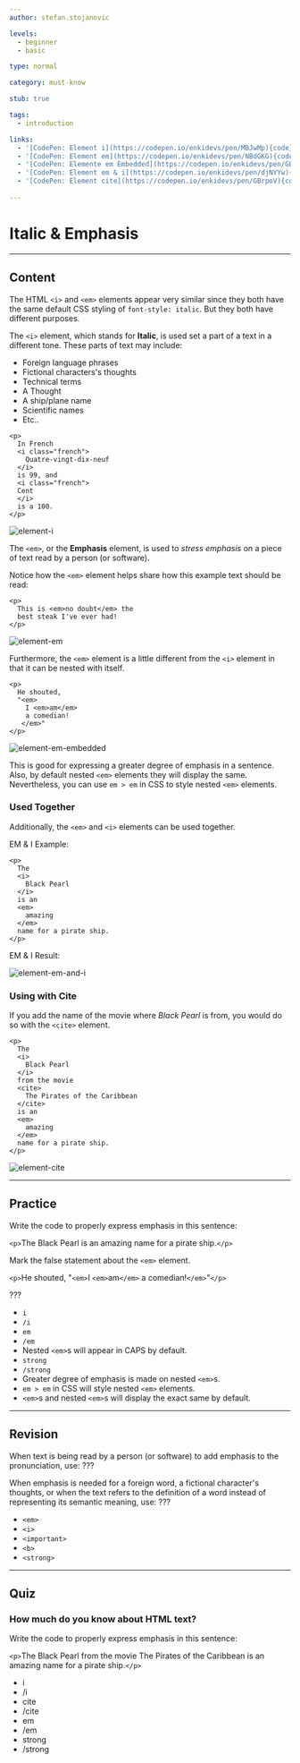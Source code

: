 ```yaml
---
author: stefan.stojanovic

levels:
  - beginner
  - basic

type: normal

category: must-know

stub: true

tags:
  - introduction

links:
  - '[CodePen: Element i](https://codepen.io/enkidevs/pen/MBJwMp){code}'
  - '[CodePen: Element em](https://codepen.io/enkidevs/pen/NBdGKG){code}'
  - '[CodePen: Elemente em Embedded](https://codepen.io/enkidevs/pen/GBrpgb){code}'
  - '[CodePen: Element em & i](https://codepen.io/enkidevs/pen/djNYYw){code}'
  - '[CodePen: Element cite](https://codepen.io/enkidevs/pen/GBrpoV){code}'
 
---
```

# Italic & Emphasis
---
## Content

The HTML `<i>` and `<em>` elements appear very similar since they both have the same default CSS styling of `font-style: italic`. But they both have different purposes. 

The `<i>` element, which stands for **Italic**, is used set a part of a text in a different tone. These parts of text may include:

  - Foreign language phrases
  - Fictional characters's thoughts
  - Technical terms
  - A Thought
  - A ship/plane name
  - Scientific names
  - Etc..

```
<p>
  In French 
  <i class="french">
    Quatre-vingt-dix-neuf
  </i>
  is 99, and
  <i class="french">
  Cent
  </i>
  is a 100.
</p>
```

![element-i](%3Csvg%20xmlns%3D%22http%3A%2F%2Fwww.w3.org%2F2000%2Fsvg%22%20width%3D%22320%22%20height%3D%2278%22%3E%3Cg%20fill%3D%22none%22%20fill-rule%3D%22evenodd%22%3E%3Crect%20width%3D%22320%22%20height%3D%2278%22%20fill%3D%22%23FFF%22%20rx%3D%229%22%2F%3E%3Ctext%20font-family%3D%22Roboto-Regular%2C%20Roboto%22%20font-size%3D%2216%22%3E%3Ctspan%20x%3D%2220%22%20y%3D%2234%22%20fill%3D%22%23000%22%3EIn%20French%20%3C%2Ftspan%3E%20%3Ctspan%20x%3D%2289.5%22%20y%3D%2234%22%20fill%3D%22%23575757%22%20font-family%3D%22Roboto-Italic%2C%20Roboto%22%20font-style%3D%22italic%22%3EQuatre-vingt-dix-neuf%3C%2Ftspan%3E%20%3Ctspan%20x%3D%22234.60938%22%20y%3D%2234%22%20fill%3D%22%23000%22%3E%20is%20%3C%2Ftspan%3E%20%3Ctspan%20x%3D%2220%22%20y%3D%2253%22%20fill%3D%22%23000%22%3E99%2C%20and%20%3C%2Ftspan%3E%20%3Ctspan%20x%3D%2275.58594%22%20y%3D%2253%22%20fill%3D%22%23575757%22%20font-family%3D%22Roboto-Italic%2C%20Roboto%22%20font-style%3D%22italic%22%3ECent%3C%2Ftspan%3E%20%3Ctspan%20x%3D%22107.85156%22%20y%3D%2253%22%20fill%3D%22%23000%22%3E%20is%20a%20100.%3C%2Ftspan%3E%3C%2Ftext%3E%3C%2Fg%3E%3C%2Fsvg%3E)

<!--[View CodePen](https://codepen.io/enkidevs/pen/MBJwMp)-->

The `<em>`, or the **Emphasis** element, is used to *stress emphasis* on a piece of text read by a person (or software).

Notice how the `<em>` element helps share how this example text should be read:

```
<p>
  This is <em>no doubt</em> the
  best steak I've ever had!
</p>
```

![element-em](%3Csvg%20xmlns%3D%22http%3A%2F%2Fwww.w3.org%2F2000%2Fsvg%22%20width%3D%22320%22%20height%3D%2278%22%3E%3Cg%20fill%3D%22none%22%20fill-rule%3D%22evenodd%22%3E%3Crect%20width%3D%22320%22%20height%3D%2278%22%20fill%3D%22%23FFF%22%20rx%3D%229%22%2F%3E%3Ctext%20fill%3D%22%23000%22%20font-family%3D%22Roboto-Regular%2C%20Roboto%22%20font-size%3D%2216%22%3E%3Ctspan%20x%3D%2220%22%20y%3D%2234%22%3EThis%20is%20%3C%2Ftspan%3E%20%3Ctspan%20x%3D%2270.54688%22%20y%3D%2234%22%20font-family%3D%22Roboto-Italic%2C%20Roboto%22%20font-style%3D%22italic%22%3Eno%20doubt%3C%2Ftspan%3E%20%3Ctspan%20x%3D%22132.36719%22%20y%3D%2234%22%3E%20the%20best%20steak%20%3C%2Ftspan%3E%20%3Ctspan%20x%3D%2220%22%20y%3D%2253%22%3EI%26apos%3Bve%20ever%20had!%3C%2Ftspan%3E%3C%2Ftext%3E%3C%2Fg%3E%3C%2Fsvg%3E)

<!--[View CodePen](https://codepen.io/enkidevs/pen/NBdGKG)-->

Furthermore, the `<em>` element is a little different from the `<i>` element in that it can be nested with itself.

```
<p>
  He shouted, 
  "<em>
    I <em>am</em>
    a comedian!
   </em>"
</p>
```

![element-em-embedded](%3Csvg%20xmlns%3D%22http%3A%2F%2Fwww.w3.org%2F2000%2Fsvg%22%20width%3D%22320%22%20height%3D%2255%22%3E%3Cg%20fill%3D%22none%22%20fill-rule%3D%22evenodd%22%3E%3Crect%20width%3D%22320%22%20height%3D%2255%22%20fill%3D%22%23FFF%22%20rx%3D%229%22%2F%3E%3Ctext%20fill%3D%22%23000%22%20font-family%3D%22Roboto-Regular%2C%20Roboto%22%20font-size%3D%2216%22%3E%3Ctspan%20x%3D%2220%22%20y%3D%2230%22%3EHe%20shouted%2C%20%26quot%3B%3C%2Ftspan%3E%20%3Ctspan%20x%3D%22113.79688%22%20y%3D%2230%22%20font-family%3D%22Roboto-Italic%2C%20Roboto%22%20font-style%3D%22italic%22%3EI%20%3C%2Ftspan%3E%20%3Ctspan%20x%3D%22122.01563%22%20y%3D%2230%22%20font-family%3D%22Roboto-Italic%2C%20Roboto%22%20font-size%3D%2220%22%20font-style%3D%22italic%22%3Eam%3C%2Ftspan%3E%20%3Ctspan%20x%3D%22149.76953%22%20y%3D%2230%22%20font-family%3D%22Roboto-Italic%2C%20Roboto%22%20font-style%3D%22italic%22%3E%20a%20comedian!%3C%2Ftspan%3E%20%3Ctspan%20x%3D%22239.15234%22%20y%3D%2230%22%3E%26quot%3B%3C%2Ftspan%3E%3C%2Ftext%3E%3C%2Fg%3E%3C%2Fsvg%3E)

<!--[View CodePen](https://codepen.io/enkidevs/pen/GBrpgb)-->

This is good for expressing a greater degree of emphasis in a sentence. Also, by default nested `<em>` elements they will display the same. Nevertheless, you can use `em > em` in CSS to style nested `<em>` elements.

### Used Together

Additionally, the `<em>` and `<i>` elements can be used together.

EM & I Example:
```
<p>
  The 
  <i>
    Black Pearl
  </i> 
  is an 
  <em>
    amazing
  </em>
  name for a pirate ship.
</p>
```
EM & I Result:

![element-em-and-i](%3Csvg%20xmlns%3D%22http%3A%2F%2Fwww.w3.org%2F2000%2Fsvg%22%20width%3D%22320%22%20height%3D%2278%22%3E%3Cg%20fill%3D%22none%22%20fill-rule%3D%22evenodd%22%3E%3Crect%20width%3D%22320%22%20height%3D%2278%22%20fill%3D%22%23FFF%22%20rx%3D%229%22%2F%3E%3Ctext%20fill%3D%22%23000%22%20font-family%3D%22Roboto-Regular%2C%20Roboto%22%20font-size%3D%2216%22%3E%3Ctspan%20x%3D%2220%22%20y%3D%2234%22%3EThe%20%3C%2Ftspan%3E%20%3Ctspan%20x%3D%2250.79688%22%20y%3D%2234%22%20font-family%3D%22Roboto-Italic%2C%20Roboto%22%20font-style%3D%22italic%22%3EBlack%20Pearl%3C%2Ftspan%3E%20%3Ctspan%20x%3D%22128.73438%22%20y%3D%2234%22%3E%20is%20an%20%3C%2Ftspan%3E%20%3Ctspan%20x%3D%22170.28125%22%20y%3D%2234%22%20font-family%3D%22Roboto-Italic%2C%20Roboto%22%20font-style%3D%22italic%22%3Eamazing%3C%2Ftspan%3E%20%3Ctspan%20x%3D%22230.05469%22%20y%3D%2234%22%3E%20name%20%3C%2Ftspan%3E%20%3Ctspan%20x%3D%2220%22%20y%3D%2253%22%3Efor%20a%20pirate%20ship.%3C%2Ftspan%3E%3C%2Ftext%3E%3C%2Fg%3E%3C%2Fsvg%3E)

<!--[View CodePen](https://codepen.io/enkidevs/pen/djNYYw)-->


### Using with Cite

If you add the name of the movie where *Black Pearl* is from, you would do so with the `<cite>` element.
  
```
<p>
  The 
  <i>
    Black Pearl
  </i> 
  from the movie 
  <cite>
    The Pirates of the Caribbean
  </cite>
  is an 
  <em>
    amazing
  </em>
  name for a pirate ship.
</p>
```

![element-cite](%3Csvg%20xmlns%3D%22http%3A%2F%2Fwww.w3.org%2F2000%2Fsvg%22%20width%3D%22320%22%20height%3D%2295%22%3E%3Cg%20fill%3D%22none%22%20fill-rule%3D%22evenodd%22%3E%3Crect%20width%3D%22320%22%20height%3D%2295%22%20fill%3D%22%23FFF%22%20rx%3D%229%22%2F%3E%3Ctext%20fill%3D%22%23000%22%20font-family%3D%22Roboto-Regular%2C%20Roboto%22%20font-size%3D%2216%22%3E%3Ctspan%20x%3D%2220%22%20y%3D%2234%22%3EThe%20%3C%2Ftspan%3E%20%3Ctspan%20x%3D%2250.79688%22%20y%3D%2234%22%20font-family%3D%22Roboto-Italic%2C%20Roboto%22%20font-style%3D%22italic%22%3EBlack%20Pearl%3C%2Ftspan%3E%20%3Ctspan%20x%3D%22128.73438%22%20y%3D%2234%22%3E%20from%20the%20movie%20%3C%2Ftspan%3E%20%3Ctspan%20x%3D%22244.19531%22%20y%3D%2234%22%20font-family%3D%22Roboto-Italic%2C%20Roboto%22%20font-style%3D%22italic%22%3EThe%20%3C%2Ftspan%3E%20%3Ctspan%20x%3D%2220%22%20y%3D%2253%22%20font-family%3D%22Roboto-Italic%2C%20Roboto%22%20font-style%3D%22italic%22%3EPirates%20of%20the%20Caribbean%3C%2Ftspan%3E%20%3Ctspan%20x%3D%22187.92188%22%20y%3D%2253%22%3E%20is%20an%20%3C%2Ftspan%3E%20%3Ctspan%20x%3D%2220%22%20y%3D%2272%22%20font-family%3D%22Roboto-Italic%2C%20Roboto%22%20font-style%3D%22italic%22%3Eamazing%3C%2Ftspan%3E%20%3Ctspan%20x%3D%2279.77344%22%20y%3D%2272%22%3E%20name%20for%20a%20pirate%20ship.%3C%2Ftspan%3E%3C%2Ftext%3E%3C%2Fg%3E%3C%2Fsvg%3E)

<!--[View CodePen](https://codepen.io/enkidevs/pen/GBrpoV)-->

---
## Practice

Write the code to properly express emphasis in this sentence: 

`<p>`The <???>Black Pearl<???> is an <???>amazing<???> name for a pirate ship.`</p>` 

Mark the false statement about the `<em>` element.

`<p>`He shouted, "`<em>`I `<em>`am`</em>` a comedian!`</em>`"`</p>`

???

* `i`
* `/i`
* `em`
* `/em`
* Nested `<em>`s will appear in CAPS by default.
* `strong`
* `/strong`
* Greater degree of emphasis is made on nested `<em>`s. 
* `em > em` in CSS will style nested `<em>` elements.
* `<em>`s and nested `<em>`s will display the exact same by default. 

---
## Revision

When text is being read by a person (or software) to add emphasis to the pronunciation, use: ???

When emphasis is needed for a foreign word, a fictional character's thoughts, or when the text refers to the definition of a word instead of representing its semantic meaning, use: ???

* `<em>`
* `<i>`
* `<important>`
* `<b>`
* `<strong>`

---
## Quiz

### How much do you know about HTML text?

Write the code to properly express emphasis in this sentence: 

`<p>`The <???>Black Pearl<???> from the movie <???>The Pirates of the Caribbean<???> is an <???>amazing<???> name for a pirate ship.`</p>` 

* i
* /i
* cite
* /cite
* em
* /em
* strong
* /strong


 
